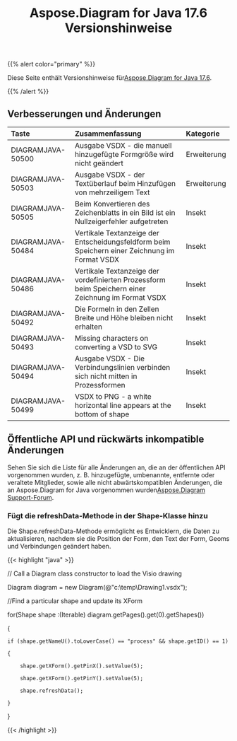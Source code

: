 ﻿---
title: Aspose.Diagram for Java 17.6 Versionshinweise
type: docs
weight: 70
url: /de/java/aspose-diagram-for-java-17-6-release-notes/
---
{{% alert color="primary" %}} 

 Diese Seite enthält Versionshinweise für[Aspose.Diagram for Java 17.6](https://docs.aspose.com/diagram/java/aspose-diagram-for-java-17-6-release-notes/).

{{% /alert %}} 
## **Verbesserungen und Änderungen**

|**Taste**|**Zusammenfassung**|**Kategorie**|
|:- |:- |:- |
|DIAGRAMJAVA-50500|Ausgabe VSDX - die manuell hinzugefügte Formgröße wird nicht geändert|Erweiterung|
|DIAGRAMJAVA-50503|Ausgabe VSDX - der Textüberlauf beim Hinzufügen von mehrzeiligem Text|Erweiterung|
|DIAGRAMJAVA-50505|Beim Konvertieren des Zeichenblatts in ein Bild ist ein Nullzeigerfehler aufgetreten|Insekt|
|DIAGRAMJAVA-50484|Vertikale Textanzeige der Entscheidungsfeldform beim Speichern einer Zeichnung im Format VSDX|Insekt|
|DIAGRAMJAVA-50486|Vertikale Textanzeige der vordefinierten Prozessform beim Speichern einer Zeichnung im Format VSDX|Insekt|
|DIAGRAMJAVA-50492|Die Formeln in den Zellen Breite und Höhe bleiben nicht erhalten|Insekt|
|DIAGRAMJAVA-50493|Missing characters on converting a VSD to SVG|Insekt|
|DIAGRAMJAVA-50494|Ausgabe VSDX - Die Verbindungslinien verbinden sich nicht mitten in Prozessformen|Insekt|
|DIAGRAMJAVA-50499|VSDX to PNG - a white horizontal line appears at the bottom of shape|Insekt|
## **Öffentliche API und rückwärts inkompatible Änderungen**
Sehen Sie sich die Liste für alle Änderungen an, die an der öffentlichen API vorgenommen wurden, z. B. hinzugefügte, umbenannte, entfernte oder veraltete Mitglieder, sowie alle nicht abwärtskompatiblen Änderungen, die an Aspose.Diagram for Java vorgenommen wurden[Aspose.Diagram Support-Forum](https://forum.aspose.com/c/diagram/17).
### **Fügt die refreshData-Methode in der Shape-Klasse hinzu**
Die Shape.refreshData-Methode ermöglicht es Entwicklern, die Daten zu aktualisieren, nachdem sie die Position der Form, den Text der Form, Geoms und Verbindungen geändert haben.

{{< highlight "java" >}}

 // Call a Diagram class constructor to load the Visio drawing

Diagram diagram = new Diagram(@"c:\temp\Drawing1.vsdx");

//Find a particular shape and update its XForm

for(Shape shape :(Iterable<Shape>) diagram.getPages().get(0).getShapes())

{

    if (shape.getNameU().toLowerCase() == "process" && shape.getID() == 1)

    {

        shape.getXForm().getPinX().setValue(5);

        shape.getXForm().getPinY().setValue(5);

        shape.refreshData();

    }

}

{{< /highlight >}}
